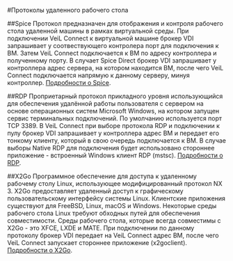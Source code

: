 #Протоколы удаленного рабочего стола

##Spice
Протокол предназначен для отображения и контроля рабочего стола удаленной машины в рамках виртуальной среды.
При подключении VeiL Connect к виртуальной машине брокер VDI запрашивает у соотвествующего контролера порт 
для подключения к ВМ. Затем VeiL Connect подключается к ВМ по адресу контроллера и полученному порту. 
В случает Spice Direct брокер VDI запрашивает у контроллера адрес сервера, на котором находится ВМ, 
после чего VeiL Connect подключается напрямую к данному серверу, минуя контроллер.
[Подробности о Spice](https://ru.wikipedia.org/wiki/SPICE_(протокол)).

##RDP
Проприетарный протокол прикладного уровня использующийся для обеспечения удалённой работы пользователя с 
сервером на основе операционных систем Microsoft Windows, на котором запущен сервис терминальных подключений.
По умолчанию используется порт TCP 3389. 
В VeiL Connect при выборе протокола RDP и подключении к пулу брокер VDI запрашивает у контроллера адрес ВМ и 
передает его тонкому клиенту, который в свою очередь подключается к ВМ. В случае выборы Native RDP для подключения
будет использовано стороннее приложение - встроенный Windows клиент RDP (mstsc).
[Подробности о RDP](https://ru.wikipedia.org/wiki/Remote_Desktop_Protocol).

##X2Go
Программное обеспечение для доступа к удаленному рабочему столу Linux, использующее модифицированный протокол NX 3. 
X2Go предоставляет удаленный доступ к графическому пользовательскому интерфейсу системы Linux. 
Клиентские приложения существуют для FreeBSD, Linux, macOS и Windows.
Некоторые среды рабочего стола Linux требуют обходных путей для обеспечения совместимости. 
Среды рабочего стола, которые всегда совместимы с X2Go - это XFCE, LXDE и MATE.
При подключении по данному протоколу брокер VDI передает на VeiL Connect адрес ВМ, после чего VeiL Connect
запускает стороннее приложение (x2goclient). 
[Подробности о X2Go](https://wiki.x2go.org/doku.php/doc:newtox2go).
